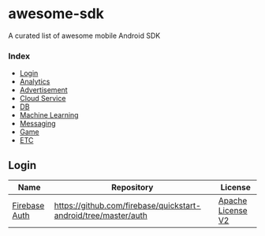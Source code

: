 # awesome-sdk
A curated list of awesome mobile Android SDK

### Index
* [Login](#login)
* [Analytics](#analytics)
* [Advertisement](#advertise)
* [Cloud Service](#cloud-service)
* [DB](#database)
* [Machine Learning](#machine-learning)
* [Messaging](#messaging)
* [Game](#game)
* [ETC](#etc)

## Login
Name | Repository | License
--- | --- | ---
[Firebase Auth](https://firebase.google.com/docs/auth/) | https://github.com/firebase/quickstart-android/tree/master/auth | [Apache License V2](https://www.apache.org/licenses/LICENSE-2.0)
